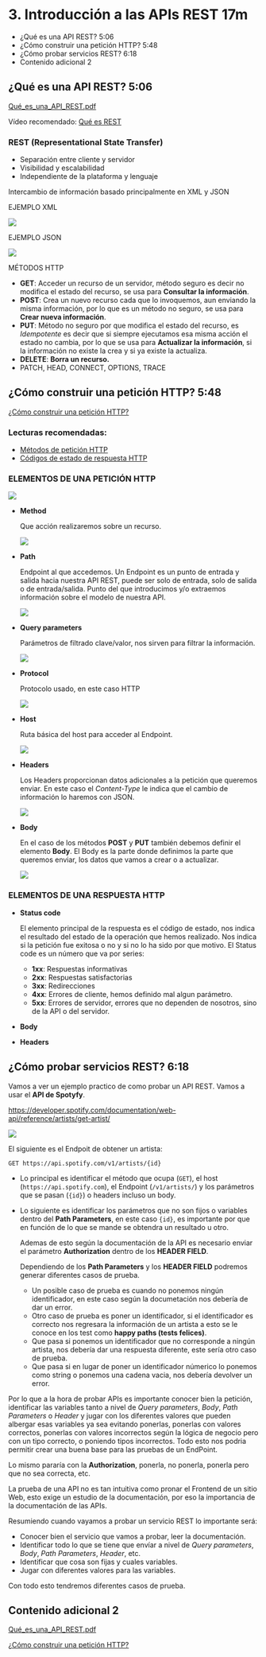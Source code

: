 # 3. Introducción a las APIs REST 17m

* ¿Qué es una API REST? 5:06 
* ¿Cómo construir una petición HTTP? 5:48 
* ¿Cómo probar servicios REST? 6:18 
* Contenido adicional 2

## ¿Qué es una API REST? 5:06 

[Qué_es_una_API_REST.pdf](pdfs/Qué_es_una_API_REST.pdf)

Vídeo recomendado: [Qué es REST](https://www.youtube.com/watch?v=aoOKxUOhg18)

### REST (Representational State Transfer)

* Separación entre cliente y servidor
* Visibilidad y escalabilidad
* Independiente de la plataforma y lenguaje

Intercambio de información basado principalmente en XML y JSON

EJEMPLO XML

<img src="images/3-xml.png">

EJEMPLO JSON

<img src="images/3-json.png">

MÉTODOS HTTP

* **GET**: Acceder un recurso de un servidor, método seguro es decir no modifica el estado del recurso, se usa para **Consultar la información**.
* **POST**: Crea un nuevo recurso cada que lo invoquemos, aun enviando la misma información, por lo que es un método no seguro, se usa para **Crear nueva información**.
* **PUT**: Método no seguro por que modifica el estado del recurso, es *Idempotente* es decir que si siempre ejecutamos esa misma acción el estado no cambia, por lo que se usa para **Actualizar la información**, si la información no existe la crea y si ya existe la actualiza.
* **DELETE**: **Borra un recurso.**
* PATCH, HEAD, CONNECT, OPTIONS, TRACE

## ¿Cómo construir una petición HTTP? 5:48 

[¿Cómo construir una petición HTTP? ](pdfs/Cómo_construir_una_petición_HTTP.pdf)

### Lecturas recomendadas:

* [Métodos de petición HTTP](https://developer.mozilla.org/es/docs/Web/HTTP/Methods)
* [Códigos de estado de respuesta HTTP](https://developer.mozilla.org/es/docs/Web/HTTP/Status)


### ELEMENTOS DE UNA PETICIÓN HTTP

<img src="images/3-peticion-1.png">

* **Method**

   Que acción realizaremos sobre un recurso.

   <img src="images/3-peticion-2.png">

* **Path**

   Endpoint al que accedemos. Un Endpoint es un punto de entrada y salida hacia nuestra API REST, puede ser solo de entrada, solo de salida o de entrada/salida. Punto del que introducimos y/o extraemos información sobre el modelo de nuestra API.

   <img src="images/3-peticion-3.png">

* **Query parameters**

   Parámetros de filtrado clave/valor, nos sirven para filtrar la información.

   <img src="images/3-peticion-4.png">

* **Protocol**

   Protocolo usado, en este caso HTTP

   <img src="images/3-peticion-5.png">

* **Host**

   Ruta básica del host para acceder al Endpoint.

   <img src="images/3-peticion-6.png">

* **Headers**

   Los Headers proporcionan datos adicionales a la petición que queremos enviar. En este caso el *Content-Type* le indica que el cambio de información lo haremos con JSON.

   <img src="images/3-peticion-7.png">

* **Body**

   En el caso de los métodos **POST** y **PUT** también debemos definir el elemento **Body**. El Body es la parte donde definimos la parte que queremos enviar, los datos que vamos a crear o a actualizar. 

   <img src="images/3-peticion-8.png">   

### ELEMENTOS DE UNA RESPUESTA HTTP

* **Status code**

   El elemento principal de la respuesta es el código de estado, nos indica el resultado del estado de la operación que hemos realizado. Nos indica si la petición fue exitosa o no y si no lo ha sido por que motivo. El Status code es un número que va por series:
   
   * **1xx**: Respuestas informativas
   * **2xx**: Respuestas satisfactorias
   * **3xx**: Redirecciones
   * **4xx**: Errores de cliente, hemos definido mal algun parámetro.
   * **5xx**: Errores de servidor, errores que no dependen de nosotros, sino de la API o del servidor.
   
* **Body**
* **Headers**

## ¿Cómo probar servicios REST? 6:18 

Vamos a ver un ejemplo practico de como probar un API REST. Vamos a usar el **API de Spotyfy**. 

https://developer.spotify.com/documentation/web-api/reference/artists/get-artist/

<img src="images/3-spotyfy.png">

El siguiente es el Endpoit de obtener un artista:

`GET https://api.spotify.com/v1/artists/{id}`

* Lo principal es identificar el método que ocupa (`GET`), el host (`https://api.spotify.com`), el Endpoint (`/v1/artists/`) y los parámetros que se pasan (`{id}`) o headers incluso un body.

* Lo siguiente es identificar los parámetros que no son fijos o variables dentro del **Path Parameters**, en este caso `{id}`, es importante por que en función de lo que se mande se obtendra un resultado u otro. 

   Ademas de esto según la documentación de la API es necesario enviar el parámetro **Authorization** dentro de los **HEADER FIELD**.  
   
   Dependiendo de los **Path Parameters** y los **HEADER FIELD** podremos generar diferentes casos de prueba. 
   
   * Un posible caso de prueba es cuando no ponemos ningún identificador, en este caso según la documetación nos debería de dar un error. 
   * Otro caso de prueba es poner un identificador, si el identificador es correcto nos regresara la información de un artista a esto se le conoce en los test como **happy paths (tests felices)**. 
   * Que pasa si ponemos un identificador que no corresponde a ningún artista, nos debería dar una respuesta diferente, este sería otro caso de prueba.
   * Que pasa si en lugar de poner un identificador númerico lo ponemos como string o ponemos una cadena vacia, nos debería devolver un error.
   
Por lo que a la hora de probar APIs es importante conocer bien la petición, identificar las variables tanto a nivel de *Query parameters*, *Body*, *Path Parameters* o *Header* y jugar con los diferentes valores que pueden albergar esas variables ya sea evitando ponerlas, ponerlas con valores correctos, ponerlas con valores incorrectos según la lógica de negocio pero con un tipo correcto, o poniendo tipos incorrectos. Todo esto nos podria permitir crear una buena base para las pruebas de un EndPoint.

Lo mismo pararía con la **Authorization**, ponerla, no ponerla, ponerla pero que no sea correcta, etc.

La prueba de una API no es tan intuitiva como pronar el Frontend de un sitio Web, esto exige un estudio de la documentación, por eso la importancia de la documentación de las APIs.

Resumiendo cuando vayamos a probar un servicio REST lo importante será:

* Conocer bien el servicio que vamos a probar, leer la documentación.
* Identificar todo lo que se tiene que envíar a nivel de *Query parameters*, *Body*, *Path Parameters*, *Header*, etc. 
* Identificar que cosa son fijas y cuales variables.
* Jugar con diferentes valores para las variables.

Con todo esto tendremos diferentes casos de prueba.

## Contenido adicional 2

[Qué_es_una_API_REST.pdf](pdfs/Qué_es_una_API_REST.pdf)

[¿Cómo construir una petición HTTP? ](pdfs/Cómo_construir_una_petición_HTTP.pdf)
